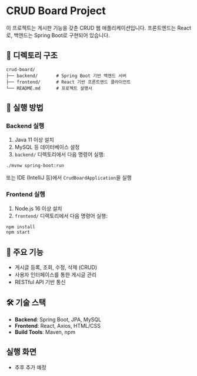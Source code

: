 # CRUD Board Project

이 프로젝트는 게시판 기능을 갖춘 CRUD 웹 애플리케이션입니다. 프론트엔드는 React로, 백엔드는 Spring Boot로 구현되어 있습니다.

## 📁 디렉토리 구조

```
crud-board/
├── backend/       # Spring Boot 기반 백엔드 서버
├── frontend/      # React 기반 프론트엔드 클라이언트
└── README.md      # 프로젝트 설명서
```

## 🚀 실행 방법

### Backend 실행

1. Java 11 이상 설치
2. MySQL 등 데이터베이스 설정
3. `backend/` 디렉토리에서 다음 명령어 실행:

```bash
./mvnw spring-boot:run
```

또는 IDE (IntelliJ 등)에서 `CrudBoardApplication`을 실행

### Frontend 실행

1. Node.js 16 이상 설치
2. `frontend/` 디렉토리에서 다음 명령어 실행:

```bash
npm install
npm start
```

## 🧩 주요 기능

- 게시글 등록, 조회, 수정, 삭제 (CRUD)
- 사용자 인터페이스를 통한 게시글 관리
- RESTful API 기반 통신

## 🛠 기술 스택

- **Backend**: Spring Boot, JPA, MySQL
- **Frontend**: React, Axios, HTML/CSS
- **Build Tools**: Maven, npm

## 실행 화면
- 추후 추가 예정
